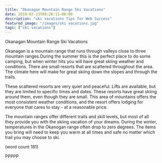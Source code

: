 ```yaml
---
title: "Okanagan Mountain Range Ski Vacations"
date: 2019-02-23T08:28:11-08:00
description: "ski vacations Tips for Web Success"
featured_image: "/images/ski vacations.jpg"
tags: ["ski vacations"]
---
```


Okanagan Mountain Range Ski Vacations

Okanagan is a mountain range that runs through 
valleys close to three mountain ranges.During the 
summer this is the perfect place to do some camping,
 but when winter hits you will have great skiing 
weather and conditions. There are small resorts that 
are scattered throughout the area. The climate here 
will make for great skiing down the slopes and through 
the trails.

These scattered resorts are very quiet and peaceful. 
Lifts are available, but they are limited to specific 
times and dates. These resorts have great skiing 
around them, even though they are small. This area 
of mountains offers the most consistent 
weather conditions, and the resort offers lodging for 
everyone that cares to stay - at a reasonable price. 

The mountain ranges offer different trails and skill 
levels, but most of all they provide you with the 
skiing vacation of your dreams. During the winter, 
temperatures in the Okanogan range often drop to 
zero degrees. The items you bring will need to keep 
you warm at all times and safe no matter which trail 
you may choose to ski.


(word count 181)

PPPPP




